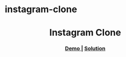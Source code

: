 # instagram-clone
<h1 align="center">Instagram Clone</h1>


<div align="center">
  <h3>
    <a href="https://instagram-application.netlify.app">
      Demo
    </a>
    <span> | </span>
    <a href="https://github.com/ngocdong1999/instagram-clone">
      Solution
    </a>
  </h3>
</div>

<!-- TABLE OF CONTENTS -->
